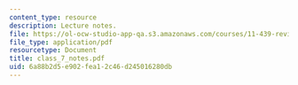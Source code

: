 ```yaml
---
content_type: resource
description: Lecture notes.
file: https://ol-ocw-studio-app-qa.s3.amazonaws.com/courses/11-439-revitalizing-urban-main-streets-mission-hill-egleston-square-boston-spring-2003/6a88b2d5e902fea12c46d245016280db_class_7_notes.pdf
file_type: application/pdf
resourcetype: Document
title: class_7_notes.pdf
uid: 6a88b2d5-e902-fea1-2c46-d245016280db
---
```

